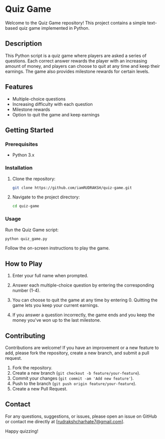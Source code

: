 # Quiz Game

Welcome to the Quiz Game repository! This project contains a simple text-based quiz game implemented in Python.

## Description

This Python script is a quiz game where players are asked a series of questions. Each correct answer rewards the player with an increasing amount of money, and players can choose to quit at any time and keep their earnings. The game also provides milestone rewards for certain levels.

## Features

- Multiple-choice questions
- Increasing difficulty with each question
- Milestone rewards
- Option to quit the game and keep earnings

## Getting Started

### Prerequisites

- Python 3.x

### Installation

1. Clone the repository:

    ```sh
    git clone https://github.com/iamRUDRAKSH/quiz-game.git
    ```

2. Navigate to the project directory:

    ```sh
    cd quiz-game
    ```

### Usage

Run the Quiz Game script:

```sh
python quiz_game.py
```

Follow the on-screen instructions to play the game.

## How to Play

1. Enter your full name when prompted.

2. Answer each multiple-choice question by entering the corresponding number (1-4).

3. You can choose to quit the game at any time by entering 0. Quitting the game lets you keep your current earnings.

4. If you answer a question incorrectly, the game ends and you keep the money you've won up to the last milestone.

## Contributing
Contributions are welcome! If you have an improvement or a new feature to add, please fork the repository, create a new branch, and submit a pull request.

<ol>
  <li>Fork the repository.</li>
  <li>Create a new branch (<code>git checkout -b feature/your-feature</code>).</li>
  <li>Commit your changes (<code>git commit -am 'Add new feature'</code>).</li>
  <li>Push to the branch (<code>git push origin feature/your-feature</code>).</li>
  <li>Create a new Pull Request.</li>
</ol>

## Contact
For any questions, suggestions, or issues, please open an issue on GitHub or contact me directly at [rudrakshcharhate7@gmail.com].

Happy quizzing!








